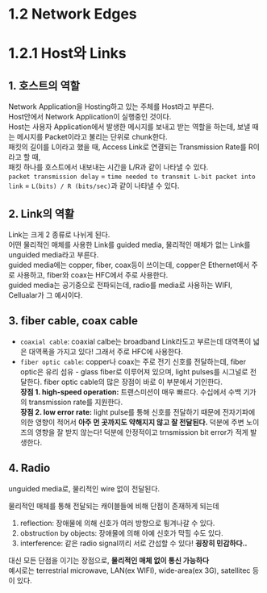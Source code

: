 # 1.2 Network Edges
# 1.2.1 Host와 Links
## 1. 호스트의 역할
Network Application을 Hosting하고 있는 주체를 Host라고 부른다. <br>
Host안에서 Network Application이 실행중인 것이다. <br>
Host는 사용자 Application에서 발생한 메시지를 보내고 받는 역할을 하는데, 
보낼 때는 메시지를 Packet이라고 불리는 단위로 chunk한다. <br>
패킷의 길이를 L이라고 했을 때, Access Link로 연결되는 Transmission Rate를 R이라고 할 때, <br> 
패킷 하나를 호스트에서 내보내는 시간을 L/R과 같이 나타낼 수 있다. <br>
`packet transmission delay` = `time needed to transmit L-bit packet into link` = `L(bits) / R (bits/sec)`과 같이 나타낼 수 있다.

## 2. Link의 역활
Link는 크게 2 종류로 나뉘게 된다. <br>
어떤 물리적인 매체를 사용한 Link를 guided media, 물리적인 매체가 없는 Link를 unguided media라고 부른다. <br>
guided media에는 copper, fiber, coax등이 쓰이는데, copper은 Ethernet에서 주로 사용하고, fiber와 coax는 HFC에서 주로 사용한다. <br>
guided media는 공기중으로 전파되는데, radio를 media로 사용하는 WIFI, Cellualar가 그 예시이다. <br>

## 3. fiber cable, coax cable
- `coaxial cable`: coaxial calbe는 broadband Link라도고 부르는데 대역폭이 넓은 대역폭을 가지고 있다! 그래서 주로 HFC에 사용한다.
- `fiber optic cable`: copper나 coax는 주로 전기 신호를 전달하는데, fiber optic은 유리 섬유 - glass fiber로 이루어져 있으며, light pulses를 시그널로 전달한다. fiber optic cable의 많은 장점이 바로 이 부분에서 기인한다. <br> **장점 1. high-speed operation:** 트랜스미션이 매우 빠르다. 수십에서 수백 기가의 transmission rate를 지원한다. <br> **장점 2. low error rate:**  light pulse를 통해 신호를 전달하기 때문에 전자기파에 의한 영향이 적어서 **아주 먼 곳까지도 약해지지 않고 잘 전달된다.** 덕분에 주변 노이즈의 영향을 잘 받지 않는다! 덕분에 안정적이고 trnsmission bit error가 적게 발생한다.

## 4. Radio
unguided media로, 물리적인 wire 없이 전달된다. <br>

물리적인 매체를 통해 전달되는 캐이블들에 비해 단점이 존재하게 되는데 <br>
1. reflection: 장애물에 의해 신호가 여러 방향으로 튕겨나갈 수 있다.
2. obstruction by objects: 장애물에 의해 아예 신호가 막힐 수도 있다.
3. interference: 같은 radio signal끼리 서로 간섭할 수 있다! **굉장히 민감하다..** 

대신 모든 단점을 이기는 장점으로, **물리적인 매체 없이 통신 가능하다** <br>
예시로는 terrestrial microwave, LAN(ex WIFI), wide-area(ex 3G), satellitec 등이 있다.
